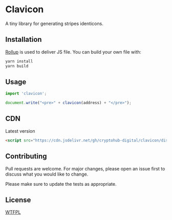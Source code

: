 # Clavicon

A tiny library for generating stripes identicons.

## Installation

[Rollup](https://rollupjs.org) is used to deliver JS file.
You can build your own file with:

```bash
yarn install
yarn build
```

## Usage

```js
import 'clavicon';

document.write("<pre>" + clavicon(address) + "</pre>");
```

## CDN

Latest version

```html
<script src="https://cdn.jsdelivr.net/gh/cryptohub-digital/clavicon/dist/clavicon.js"></script>
```


## Contributing

Pull requests are welcome. For major changes, please open an issue first to discuss what you would like to change.

Please make sure to update the tests as appropriate.

## License

[WTFPL](LICENSE)
